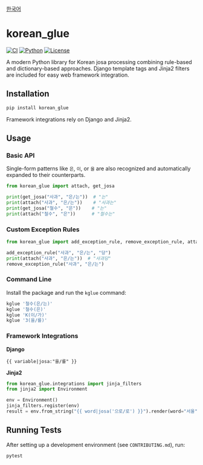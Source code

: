 <!-- README.md -->
[한국어](README.ko.md)

# korean_glue

[![CI](https://github.com/woojing/korean-glue/actions/workflows/ci.yml/badge.svg)](https://github.com/woojing/korean-glue/actions/workflows/ci.yml)
[![Python](https://img.shields.io/badge/Python-3.10%20|%203.11%20|%203.12%20|%203.13-blue?logo=python&logoColor=white)](https://www.python.org/)
[![License](https://img.shields.io/github/license/woojing/korean-glue)](LICENSE)

A modern Python library for Korean josa processing combining rule-based and dictionary-based approaches. Django template tags and Jinja2 filters are included for easy web framework integration.

## Installation

```bash
pip install korean_glue
```

Framework integrations rely on Django and Jinja2.

## Usage

### Basic API

Single-form patterns like `은`, `이`, or `을` are also recognized and
automatically expanded to their counterparts.

```python
from korean_glue import attach, get_josa

print(get_josa("사과", "은/는"))  # "는"
print(attach("사과", "은/는"))    # "사과는"
print(get_josa("철수", "은"))    # "는"
print(attach("철수", "은"))      # "철수는"
```

### Custom Exception Rules

```python
from korean_glue import add_exception_rule, remove_exception_rule, attach

add_exception_rule("사과", "은/는", "당")
print(attach("사과", "은/는"))  # "사과당"
remove_exception_rule("사과", "은/는")
```

### Command Line

Install the package and run the `kglue` command:

```bash
kglue '철수(은/는)'
kglue '철수(은)'
kglue 'K(이/가)'
kglue '3(을/를)'
```

### Framework Integrations

**Django**

```django
{{ variable|josa:"을/를" }}
```

**Jinja2**

```python
from korean_glue.integrations import jinja_filters
from jinja2 import Environment

env = Environment()
jinja_filters.register(env)
result = env.from_string("{{ word|josa('으로/로') }}").render(word="서울")
```

## Running Tests

After setting up a development environment (see `CONTRIBUTING.md`), run:

```bash
pytest
```

